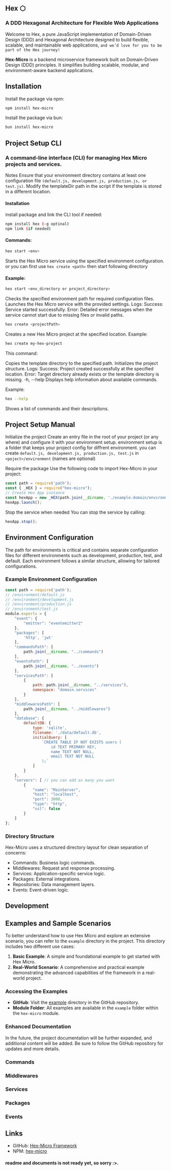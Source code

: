 ## Hex ⬡
### A DDD Hexagonal Architecture for Flexible Web Applications

Welcome to Hex, a pure JavaScript implementation of Domain-Driven Design (DDD) and Hexagonal Architecture designed to build flexible, scalable, and maintainable web applications, `and we’d love for you to be part of the Hex journey!`

**Hex-Micro** is a backend microservice framework built on Domain-Driven Design (DDD) principles. It simplifies building scalable, modular, and environment-aware backend applications. 

## Installation

Install the package via npm:

```bash
npm install hex-micro
```
Install the package via bun:

```bash
bun install hex-micro
```

## Project Setup CLI
### A command-line interface (CLI) for managing Hex Micro projects and services.

Notes
Ensure that your environment directory contains at least one configuration file `(default.js, development.js, production.js, or test.js)`.
Modify the templateDir path in the script if the template is stored in a different location.

#### Installation
install package and link the CLI tool if needed:
```bash
npm install hex (-g optinal)
npm link (if needed)
```
#### Commands:
```bash
hex start <env>
```
Starts the Hex Micro service using the specified environment configuration.
or you can first use `hex create <path>` then start following directory
#### Example:
```bash
hex start <env_directory or project_directory>
```
Checks the specified environment path for required configuration files.
Launches the Hex Micro service with the provided settings.
Logs:
Success: Service started successfully.
Error: Detailed error messages when the service cannot start due to missing files or invalid paths.
```bash
hex create <projectPath>
```
Creates a new Hex Micro project at the specified location.
Example:
```bash
hex create my-hex-project
```

This command:

Copies the template directory to the specified path.
Initializes the project structure.
Logs:
Success: Project created successfully at the specified location.
Error: Target directory already exists or the template directory is missing.
-h, --help
Displays help information about available commands.

Example:
```bash
hex --help
```
Shows a list of commands and their descriptions.

## Project Setup Manual

Initialize the project Create an entry file in the root of your project (or any where) and configure it with your environment setup. environment setup is a folder that keeps your project config for diffrent environment. you can create `default.js, development.js, production.js, test.js` in `<poject>/environment` (names are optional)

Require the package Use the following code to import Hex-Micro in your project:
```javascript
const path = require('path');
const { _HEX } = require("hex-micro");
// Create Hex App instance
const hexApp = new _HEX(path.join(__dirname, './example.domain/environments')); // environment path inside your domain
hexApp.launch();
```
   
Stop the service when needed You can stop the service by calling:
```javascript
hexApp.stop();
```

## Environment Configuration

The path for environments is critical and contains separate configuration files for different environments such as development, production, test, and default. Each environment follows a similar structure, allowing for tailored configurations.

### Example Environment Configuration
```javascript
const path = require('path');
// /environment/default.js
// /environment/development.js
// /environment/production.js
// /environment/test.js
module.exports = {
    "event": {
        "emitter": "eventemitter2"
    },
    "packages": [
        'http', 'jwt' 
    ],
    "commandsPath": [
        path.join(__dirname, "../commands")
    ],
    "eventsPath": [
        path.join(__dirname, "../events")
    ],
    "servicesPath": [
        {
            path: path.join(__dirname, "../services"),
            namespace: "domain.services"
        }
    ],
    "middlewaresPath": [
        path.join(__dirname, "../middlewares")
    ],
    "database": {
        defaultDB: {
            type: 'sqlite',
            filename: './data/default.db',
            initialQuery: [
                `CREATE TABLE IF NOT EXISTS users (
                    id TEXT PRIMARY KEY,
                    name TEXT NOT NULL,
                    email TEXT NOT NULL
                );`
            ]
        }
    },
    "servers": [ // you can add as many you want
        {
            "name": "MainServer",
            "host": "localhost",
            "port": 3000,
            "type": "http",
            "ssl": false
        }
    ]
};
```
### Directory Structure

Hex-Micro uses a structured directory layout for clean separation of concerns:
- Commands: Business logic commands.
- Middlewares: Request and response processing.
- Services: Application-specific service logic.
- Packages: External integrations.
- Repositories: Data management layers.
- Events: Event-driven logic.

## Development 
## Examples and Sample Scenarios

To better understand how to use Hex Micro and explore an extensive scenario, you can refer to the `example` directory in the project. This directory includes two different use cases:

1. **Basic Example**: A simple and foundational example to get started with Hex Micro.
2. **Real-World Scenario**: A comprehensive and practical example demonstrating the advanced capabilities of the framework in a real-world project.

### Accessing the Examples
- **GitHub**: Visit the [example](https://github.com/Tariux/hex/tree/main/example) directory in the GitHub repository.
- **Module Folder**: All examples are available in the `example` folder within the `hex-micro` module.

### Enhanced Documentation
In the future, the project documentation will be further expanded, and additional content will be added. Be sure to follow the GitHub repository for updates and more details.

### Commands 

### Middlewares 

### Services 

### Packages 

### Events 

## Links

- GitHub: [Hex-Micro Framework](https://github.com/Tariux/hex)
- NPM: [hex-micro](https://www.npmjs.com/package/hex-micro)

#### readme and documents is not ready yet, so sorry :>.